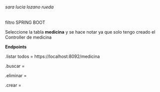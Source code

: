 # 

###### sara lucia lozano rueda

filtro SPRING BOOT

Seleccione la tabla **medicina** y se hace notar ya que solo tengo creado el Controller de medicina 

**Endpoints**

.listar todos = https://localhost:8092/medicina

.buscar =

.eliminar = 

.crear = 

